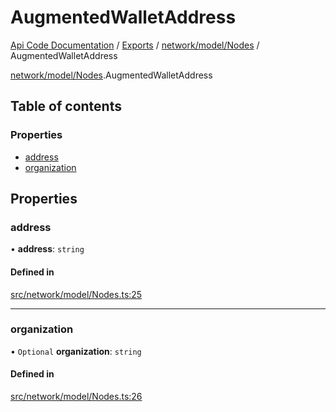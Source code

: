 # AugmentedWalletAddress
 
[Api Code Documentation](../README.md) / [Exports](../modules.md) / [network/model/Nodes](../modules/network_model_Nodes.md) / AugmentedWalletAddress

[network/model/Nodes](../modules/network_model_Nodes.md).AugmentedWalletAddress

## Table of contents

### Properties

- [address](network_model_Nodes.AugmentedWalletAddress.md#address)
- [organization](network_model_Nodes.AugmentedWalletAddress.md#organization)

## Properties

### address

• **address**: `string`

#### Defined in

[src/network/model/Nodes.ts:25](https://github.com/openkfw/TruBudget/blob/2e43ea7/api/src/network/model/Nodes.ts#L25)

___

### organization

• `Optional` **organization**: `string`

#### Defined in

[src/network/model/Nodes.ts:26](https://github.com/openkfw/TruBudget/blob/2e43ea7/api/src/network/model/Nodes.ts#L26)
